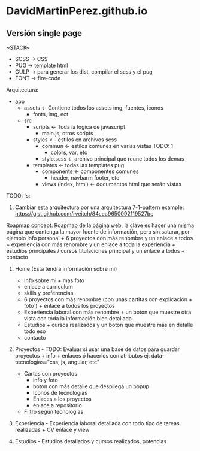 # DavidMartinPerez.github.io


## Versión single page
~STACK~
* SCSS -> CSS
* PUG -> template html
* GULP -> para generar los dist, compilar el scss y el pug
* FONT -> fire-code


Arquitectura:

- app
    - assets <- Contiene todos los assets img, fuentes, iconos
        - fonts, img, ect.
    - src
        - scripts <- Toda la logica de javascript
            - main.js, otros scripts
        - styles < - estilos en archivos scss
            - commun <- estilos comunes en varias vistas TODO: 1
                - colors, var, etc
            - style.scss <- archivo principal que reune todos los demas
        - templates <- todas las templates pug
            - components <- componentes comunes
                - header, navbarm footer, etc
            - views (index, html) <- documentos html que serán vistas

TODO: 's:
1. Cambiar esta arquitectura por una arquitectura 7-1-pattern example: https://gist.github.com/rveitch/84cea9650092119527bc


Roapmap concept:
Roapmap de la página web, la clave es hacer una misma página que contenga la mayor fuente de información, pero sin saturar, por ejemplo info personal + 6 proyectos con más renombre y un enlace a todos + experiencia con más renombre y un enlace a toda la experiencia + estudios principales / cursos titulaciones principal y un enlace a todos + contacto

1. Home (Esta tendrá información sobre mi)
    - Info sobre mi + mas foto
    - enlace a curriculum
    - skills y preferencias
    - 6 proyectos con más renombre (con unas cartitas con explicación + foto`) + enlace a todos los proyectos
    - Experiencia laboral con más renombre + un boton que muestre otra vista con toda la información bien detallada
    - Estudios + cursos realizados y un boton que muestre más en detalle todo eso
    - contacto

2. Proyectos - TODO: Evaluar si usar una base de datos para guardar proyectos + info + enlaces ó hacerlos con atributos ej: data-tecnologias="css, js, angular, etc"
    - Cartas con proyectos
        - info y foto
        - boton con más detalle que despliega un popup
        - Iconos de tecnologias
        - Enlaces a los proyectos
        - enlace a repositorio
    - Filtro según tecnologias

3. Experiencia - Experiencia laboral detallada con todo tipo de tareas realizadas + CV enlace y view

4. Estudios - Estudios detallados y cursos realizados, potencias
